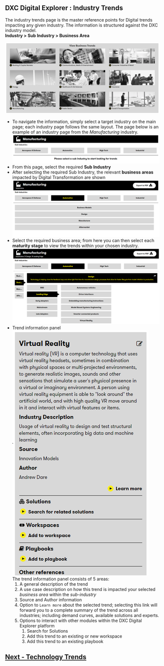 ## DXC Digital Explorer : Industry Trends 

The industry trends page is the master reference points for Digital trends impacting any given industry.  The information is structured against the DXC industry model.
<br>
**Industry > Sub Industry > Business Area**


![image](images/industry.png)

- To navigate the information, simply select a target industry on the main page; each industry page follows the same layout.  The page below is an example of an industry page from the _Manufacturing_ industry.<br>
![image](images/industry2.png)<br>
- From this page, select the required **Sub Industry**<br>
- After selecting the required Sub Industry, the relevant **business areas** impacted by Digital Transformation are shown<br>
![image](images/industry3.png)<br>
- Select the required business area; from here you can then select each **maturity stage** to view the trends within your chosen industry.<br>
![image](images/industry5.png)<br>
- Trend information panel<br>
![image](images/industry6.png)<br>
The trend information panel consists of 5 areas:<br>
    1. A general description of the trend<br>
    1. A use case description on how this trend is impacted your selected _business area_ within the _sub-industry_<br>
    1. Source and Author information
    1. Option to `Learn more` about the selected trend; selecting this link will forward you to a complete summary of the trend across all industries; including demand curves, available solutions and experts.<br>
    1. Options to interact with other modules within the DXC Digital Explorer platform
       1. Search for Solutions
       1. Add this trend to an existing or new workspace
       1. Add this trend to an existing playbook


## [Next - Technology Trends](../Trends105/readme.md)